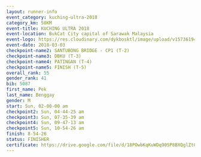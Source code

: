 ```yaml
--- 
layout: runner-info 
event_category: kuching-ultra-2018 
category_km: 50KM 
event-title: KUCHING ULTRA 2018 
event-location: BukCat City capital of Sarawak Malaysia 
event-logo: https://res.cloudinary.com/dykbosktl/image/upload/v1573619473/Logo/kuching-ultra-2018-logo_tlpvm5.png 
event-date: 2018-03-03 
checkpoint-name2: SANTUBONG BRIDGE - CP1 (T-2) 
checkpoint-name3: DBKU (T-3) 
checkpoint-name4: PATINGAN (T-4) 
checkpoint-name5: FINISH (T-5) 
overall_rank: 55
gender_rank: 41
bib: 5087
first_name: Pek
last_name: Benggay
gender: M
start: Sun, 02-00-00 am
checkpoint2: Sun, 04-44-25 am
checkpoint3: Sun, 07-35-39 am
checkpoint4: Sun, 09-47-13 am
checkpoint5: Sun, 10-54-26 am
finish: 8-54-26
status: FINISHER
certificate: https://drive.google.com/file/d/18POwbKqKuWDq90SP8BXQglZtCRW64-cd/view?usp=sharing
--- 
```

